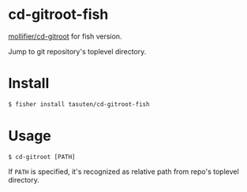 # cd-gitroot-fish
[mollifier/cd-gitroot](https://github.com/mollifier/cd-gitroot) for fish version.

Jump to git repository's toplevel directory.

# Install
``` sh
$ fisher install tasuten/cd-gitroot-fish
```

# Usage
```
$ cd-gitroot [PATH]
```
If `PATH` is specified, it's recognized as relative path from repo's toplevel directory.
